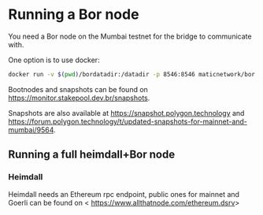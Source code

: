 # Running a Bor node

You need a Bor node on the Mumbai testnet for the bridge to communicate with.

One option is to use docker:

```sh
docker run -v $(pwd)/bordatadir:/datadir -p 8546:8546 maticnetwork/bor:v0.2.17 bor --syncmode=full --bor-mumbai  --datadir /datadir --ws --ws.addr 0.0.0.0 --bootnodes "enode://320553cda00dfc003f499a3ce9598029f364fbb3ed1222fdc20a94d97dcc4d8ba0cd0bfa996579dcc6d17a534741fb0a5da303a90579431259150de66b597251@54.147.31.250:30303"
```

Bootnodes and snapshots can be found on <https://monitor.stakepool.dev.br/snapshots>.

Snapshots are also available at <https://snapshot.polygon.technology> and <https://forum.polygon.technology/t/updated-snapshots-for-mainnet-and-mumbai/9564>.

## Running a full heimdall+Bor node

### Heimdall

Heimdall needs an Ethereum rpc endpoint, public ones for mainnet and Goerli can be found on < <https://www.allthatnode.com/ethereum.dsrv>>
